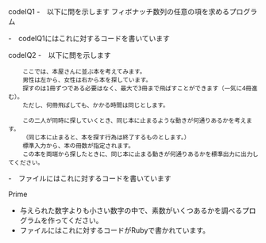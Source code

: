 codeIQ1
  -　以下に問を示します
        フィボナッチ数列の任意の項を求めるプログラム
  
  -　codeIQ1にはこれに対するコードを書いています



codeIQ2
  -　以下に問を示します

        ここでは、本屋さんに並ぶ本を考えてみます。
        男性は左から、女性は右から本を探しています。
        探すのは1冊ずつである必要はなく、最大で3冊まで飛ばすことができます（一気に4冊進む）。
        ただし、何冊飛ばしても、かかる時間は同じとします。
        
        この二人が同時に探していくとき、同じ本に止まるような動きが何通りあるかを考えます。
        （同じ本に止まると、本を探す行為は終了するものとします。）
        標準入力から、本の冊数が指定されます。
        この本を両端から探したときに、同じ本に止まる動きが何通りあるかを標準出力に出力してください。
        
  -　ファイルにはこれに対するコードを書いています



Prime
  -  与えられた数字よりも小さい数字の中で、素数がいくつあるかを調べるプログラムを作ってください。
  -  ファイルにはこれに対するコードがRubyで書かれています。



